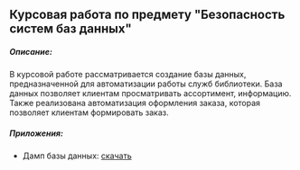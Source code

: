 ## Курсовая работа по предмету "Безопасность систем баз данных"
##### Описание:
В курсовой работе рассматривается создание базы данных, предназначенной для автоматизации работы служб библиотеки. База данных позволяет клиентам просматривать ассортимент, информацию. Также реализована автоматизация оформления заказа, которая позволяет клиентам формировать заказ. 

##### Приложения:
- Дамп базы данных: [скачать](https://www.dropbox.com/s/a3w3lbci8i2p1vm/bsbd_project.sql?dl=0)
